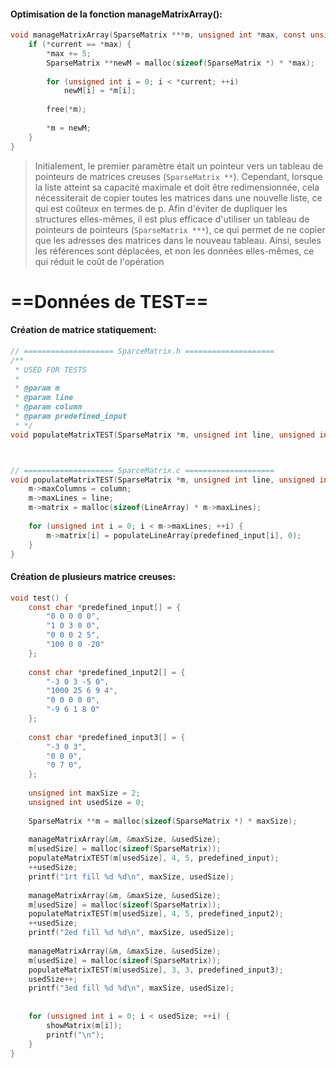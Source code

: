 #### Optimisation de la fonction manageMatrixArray():
```c
void manageMatrixArray(SparseMatrix ***m, unsigned int *max, const unsigned int *current) {  
    if (*current == *max) {  
        *max += 5;  
        SparseMatrix **newM = malloc(sizeof(SparseMatrix *) * *max);  
  
        for (unsigned int i = 0; i < *current; ++i)  
            newM[i] = *m[i];  
  
        free(*m);  
  
        *m = newM;  
    }  
}
```

>Initialement, le premier paramètre était un pointeur vers un tableau de pointeurs de matrices creuses (`SparseMatrix **`). Cependant, lorsque la liste atteint sa capacité maximale et doit être redimensionnée, cela nécessiterait de copier toutes les matrices dans une nouvelle liste, ce qui est coûteux en termes de p. Afin d'éviter de dupliquer les structures elles-mêmes, il est plus efficace d'utiliser un tableau de pointeurs de pointeurs (`SparseMatrix ***`), ce qui permet de ne copier que les adresses des matrices dans le nouveau tableau. Ainsi, seules les références sont déplacées, et non les données elles-mêmes, ce qui réduit le coût de l'opération


# ==Données de TEST==

#### Création de matrice statiquement:
```c
// ==================== SparceMatrix.h ====================
/**  
 * USED FOR TESTS 
 * 
 * @param m 
 * @param line 
 * @param column 
 * @param predefined_input 
 * */
void populateMatrixTEST(SparseMatrix *m, unsigned int line, unsigned int column, const char *predefined_input[]);



// ==================== SparceMatrix.c ====================
void populateMatrixTEST(SparseMatrix *m, unsigned int line, unsigned int column, const char *predefined_input[]) {  
    m->maxColumns = column;  
    m->maxLines = line;  
    m->matrix = malloc(sizeof(LineArray) * m->maxLines);  
  
    for (unsigned int i = 0; i < m->maxLines; ++i) {  
        m->matrix[i] = populateLineArray(predefined_input[i], 0);  
    }  
}
```

#### Création de plusieurs matrice creuses:
```c
void test() {  
    const char *predefined_input[] = {  
        "0 0 0 0 0",  
        "1 0 3 0 0",  
        "0 0 0 2 5",  
        "100 0 0 -20"  
    };  
  
    const char *predefined_input2[] = {  
        "-3 0 3 -5 0",  
        "1000 25 6 9 4",  
        "0 0 0 0 0",  
        "-9 6 1 8 0"  
    };  
  
    const char *predefined_input3[] = {  
        "-3 0 3",  
        "0 0 0",  
        "0 7 0",  
    };  
  
    unsigned int maxSize = 2;  
    unsigned int usedSize = 0;  
  
    SparseMatrix **m = malloc(sizeof(SparseMatrix *) * maxSize);  
  
    manageMatrixArray(&m, &maxSize, &usedSize);  
    m[usedSize] = malloc(sizeof(SparseMatrix));  
    populateMatrixTEST(m[usedSize], 4, 5, predefined_input);  
    ++usedSize;  
    printf("1rt fill %d %d\n", maxSize, usedSize);  
  
    manageMatrixArray(&m, &maxSize, &usedSize);  
    m[usedSize] = malloc(sizeof(SparseMatrix));  
    populateMatrixTEST(m[usedSize], 4, 5, predefined_input2);  
    ++usedSize;  
    printf("2ed fill %d %d\n", maxSize, usedSize);  
  
    manageMatrixArray(&m, &maxSize, &usedSize);  
    m[usedSize] = malloc(sizeof(SparseMatrix));  
    populateMatrixTEST(m[usedSize], 3, 3, predefined_input3);  
    usedSize++;  
    printf("3ed fill %d %d\n", maxSize, usedSize);  
  
  
    for (unsigned int i = 0; i < usedSize; ++i) {  
        showMatrix(m[i]);  
        printf("\n");  
    }  
}

```